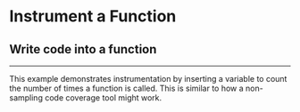 # Instrument a Function

## Write code into a function

---

This example demonstrates instrumentation by inserting a variable to count the
number of times a function is called. This is similar to how a non-sampling code
coverage tool might work.
